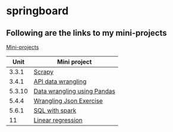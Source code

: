 # springboard 

## Following are the links to my mini-projects
[Mini-projects](https://github.com/rushinaik/springboard/tree/master/Mini-projects)

|  Unit | Mini project  |   
|---|---|
|3.3.1 |[Scrapy](https://github.com/rushinaik/springboard/tree/master/Mini-projects/scrape)|
| 3.4.1  | [API data wrangling](https://github.com/rushinaik/springboard/blob/master/Mini-projects/MEC-3.4.1/api_data_wrangling_mini_project.ipynb)  |   
| 5.3.10  |[Data wrangling using Pandas](https://github.com/rushinaik/springboard/blob/master/Mini-projects/MEC-5.3.10/Mini_Project_Data_Wrangling_Pandas.ipynb)   |   
| 5.4.4  | [Wrangling Json Exercise](https://github.com/rushinaik/springboard/blob/master/Mini-projects/MEC-5.4.4/Mini_Project_Wrangling_Json_Exercise.ipynb)  |  
| 5.6.1 | [SQL with spark](https://github.com/rushinaik/springboard/blob/master/Mini-projects/Pyspark%20and%20SQL%20mini-project%20-%205.6%20/Mini_Project_SQL_with_Spark%20(1).ipynb) |
| 11| [Linear regression](https://github.com/rushinaik/springboard/blob/master/Mini-projects/MEC%20Linear%20Regression/Mini_Project_Linear_Regression.ipynb) |

